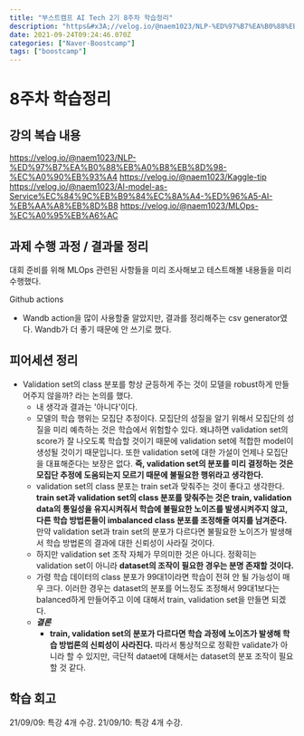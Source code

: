 ```yaml
---
title: "부스트캠프 AI Tech 2기 8주차 학습정리"
description: "https&#x3A;//velog.io/@naem1023/NLP-%ED%97%B7%EA%B0%88%EB%A0%B8%EB%8D%98-%EC%A0%90%EB%93%A4https&#x3A;//velog.io/@naem1023/Kaggle-tiphttps&#x3A;//velo"
date: 2021-09-24T09:24:46.070Z
categories: ["Naver-Boostcamp"]
tags: ["boostcamp"]
---
```

# 8주차 학습정리
## 강의 복습 내용
https://velog.io/@naem1023/NLP-%ED%97%B7%EA%B0%88%EB%A0%B8%EB%8D%98-%EC%A0%90%EB%93%A4
https://velog.io/@naem1023/Kaggle-tip
https://velog.io/@naem1023/AI-model-as-Service%EC%84%9C%EB%B9%84%EC%8A%A4-%ED%96%A5-AI-%EB%AA%A8%EB%8D%B8
https://velog.io/@naem1023/MLOps-%EC%A0%95%EB%A6%AC


## 과제 수행 과정 / 결과물 정리
대회 준비를 위해 MLOps 관련된 사항들을 미리 조사해보고 테스트해볼 내용들을 미리 수행했다.

Github actions
- Wandb action을 많이 사용할줄 알았지만, 결과를 정리해주는 csv generator였다. Wandb가 더 좋기 때문에 안 쓰기로 했다.


## 피어세션 정리
- Validation set의 class 분포를 항상 균등하게 주는 것이 모델을 robust하게 만들어주지 않을까? 라는 논의를 했다.
  - 내 생각과 결과는 '아니다'이다.
  - 모델의 학습 행위는 모집단 추정이다. 모집단의 성질을 알기 위해서 모집단의 성질을 미리 예측하는 것은 학습에서 위험할수 있다. 왜냐하면 validation set의 score가 잘 나오도록 학습할 것이기 때문에 validation set에 적합한 model이 생성될 것이기 때문입니다. 또한 validation set에 대한 가설이 언제나 모집단을 대표해준다는 보장은 없다. **즉, validation set의 분포를 미리 결정하는 것은 모집단 추정에 도움되는지 모르기 때문에 불필요한 행위라고 생각한다.**
  - validation set의 class 분포는 train set과 맞춰주는 것이 좋다고 생각한다. **train set과 validation set의 class 분포를 맞춰주는 것은 train, validation data의 통일성을 유지시켜줘서 학습에 불필요한 노이즈를 발생시켜주지 않고, 다른 학습 방법론들이 imbalanced class 분포를 조정해줄 여지를 남겨준다.** 만약 validation set과 train set의 분포가 다르다면 불필요한 노이즈가 발생해서 학습 방법론의 결과에 대한 신뢰성이 사라질 것이다. 
  - 하지만 validation set 조작 자체가 무의미한 것은 아니다. 정확히는 validation set이 아니라 **dataset의 조작이 필요한 경우는 분명 존재할 것이다.**
  - 가령 학습 데이터의 class 분포가 99대1이라면 학습이 전혀 안 될 가능성이 매우 크다. 이러한 경우는 dataset의 분포를 어느정도 조정해서 99대1보다는 balanced하게 만들어주고 이에 대해서 train, validation set을 만들면 되겠다.
  - **_결론_**
    - **train, validation set의 분포가 다르다면 학습 과정에 노이즈가 발생해 학습 방법론의 신뢰성이 사라진다.** 따라서 통상적으로 정확한 validate가 아니라 할 수 있지만, 극단적 dataet에 대해서는 dataset의 분포 조작이 필요할 것 같다.

## 학습 회고

21/09/09: 특강 4개 수강.
21/09/10: 특강 4개 수강.


